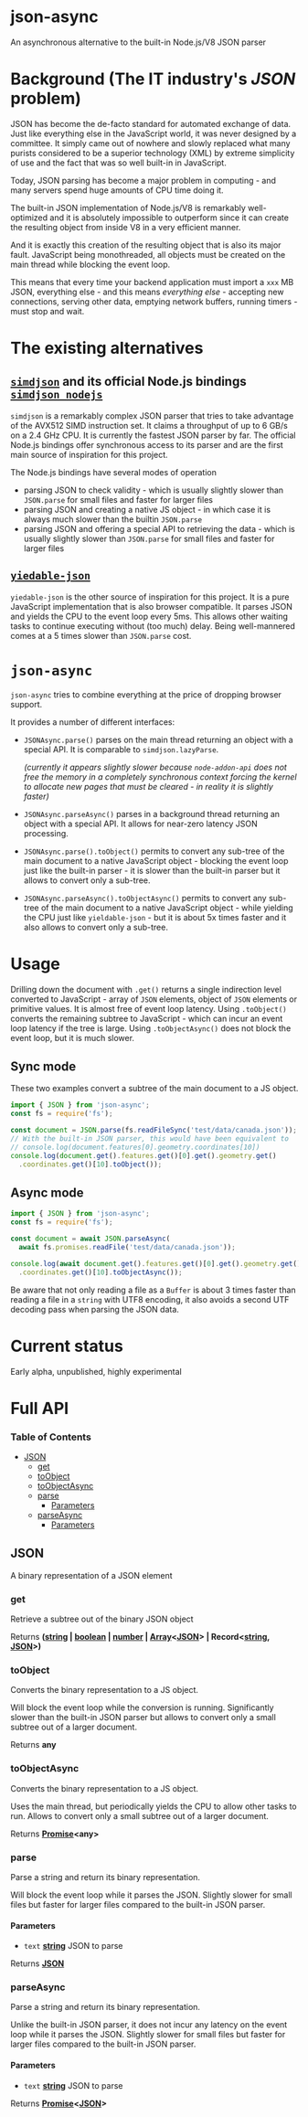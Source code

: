 # json-async

An asynchronous alternative to the built-in Node.js/V8 JSON parser

# Background (The IT industry's *JSON* problem)

JSON has become the de-facto standard for automated exchange of data. Just like everything else in the JavaScript world, it was never designed by a committee. It simply came out of nowhere and slowly replaced what many purists considered to be a superior technology (XML) by extreme simplicity of use and the fact that was so well built-in in JavaScript.

Today, JSON parsing has become a major problem in computing - and many servers spend huge amounts of CPU time doing it.

The built-in JSON implementation of Node.js/V8 is remarkably well-optimized and it is absolutely impossible to outperform since it can create the resulting object from inside V8 in a very efficient manner.

And it is exactly this creation of the resulting object that is also its major fault. JavaScript being monothreaded, all objects must be created on the main thread while blocking the event loop.

This means that every time your backend application must import a `xxx` MB JSON, everything else - and this means *everything else* - accepting new connections, serving other data, emptying network buffers, running timers - must stop and wait.

# The existing alternatives

## [`simdjson`](https://github.com/simdjson/simdjson) and its official Node.js bindings [`simdjson_nodejs`](https://github.com/luizperes/simdjson_nodejs)

`simdjson` is a remarkably complex JSON parser that tries to take advantage of the AVX512 SIMD instruction set. It claims a throughput of up to 6 GB/s on a 2.4 GHz CPU. It is currently the fastest JSON parser by far. The official Node.js bindings offer synchronous access to its parser and are the first main source of inspiration for this project.

The Node.js bindings have several modes of operation

*   parsing JSON to check validity - which is usually slightly slower than `JSON.parse` for small files and faster for larger files
*   parsing JSON and creating a native JS object - in which case it is always much slower than the builtin `JSON.parse`
*   parsing JSON and offering a special API to retrieving the data - which is usually slightly slower than `JSON.parse` for small files and faster for larger files

## [`yiedable-json`](https://github.com/ibmruntimes/yieldable-json)

`yiedable-json` is the other source of inspiration for this project. It is a pure JavaScript implementation that is also browser compatible. It parses JSON and yields the CPU to the event loop every 5ms. This allows other waiting tasks to continue executing without (too much) delay. Being well-mannered comes at a 5 times slower than `JSON.parse` cost.

# `json-async`

`json-async` tries to combine everything at the price of dropping browser support.

It provides a number of different interfaces:

*   `JSONAsync.parse()` parses on the main thread returning an object with a special API. It is comparable to `simdjson.lazyParse`.

    *(currently it appears slightly slower because `node-addon-api` does not free the memory in a completely synchronous context forcing the kernel to allocate new pages that must be cleared - in reality it is slightly faster)*

*   `JSONAsync.parseAsync()` parses in a background thread returning an object with a special API. It allows for near-zero latency JSON processing.

*   `JSONAsync.parse().toObject()` permits to convert any sub-tree of the main document to a native JavaScript object - blocking the event loop just like the built-in parser - it is slower than the built-in parser but it allows to convert only a sub-tree.

*   `JSONAsync.parseAsync().toObjectAsync()` permits to convert any sub-tree of the main document to a native JavaScript object - while yielding the CPU just like `yieldable-json` - but it is about 5x times faster and it also allows to convert only a sub-tree.

# Usage

Drilling down the document with `.get()` returns a single indirection level converted to JavaScript - array of `JSON` elements, object of `JSON` elements or primitive values. It is almost free of event loop latency. Using `.toObject()` converts the remaining subtree to JavaScript - which can incur an event loop latency if the tree is large. Using `.toObjectAsync()` does not block the event loop, but it is much slower.

## Sync mode

These two examples convert a subtree of the main document to a JS object.

```ts
import { JSON } from 'json-async';
const fs = require('fs');

const document = JSON.parse(fs.readFileSync('test/data/canada.json'));
// With the built-in JSON parser, this would have been equivalent to
// console.log(document.features[0].geometry.coordinates[10])
console.log(document.get().features.get()[0].get().geometry.get()
  .coordinates.get()[10].toObject());
```

## Async mode

```ts
import { JSON } from 'json-async';
const fs = require('fs');

const document = await JSON.parseAsync(
  await fs.promises.readFile('test/data/canada.json'));

console.log(await document.get().features.get()[0].get().geometry.get()
  .coordinates.get()[10].toObjectAsync());
```

Be aware that not only reading a file as a `Buffer` is about 3 times faster than reading a file in a `string` with UTF8 encoding, it also avoids a second UTF decoding pass when parsing the JSON data.

# Current status

Early alpha, unpublished, highly experimental

# Full API

<!-- Generated by documentation.js. Update this documentation by updating the source code. -->

### Table of Contents

*   [JSON](#json)
    *   [get](#get)
    *   [toObject](#toobject)
    *   [toObjectAsync](#toobjectasync)
    *   [parse](#parse)
        *   [Parameters](#parameters)
    *   [parseAsync](#parseasync)
        *   [Parameters](#parameters-1)

## JSON

A binary representation of a JSON element

### get

Retrieve a subtree out of the binary JSON object

Returns **([string](https://developer.mozilla.org/docs/Web/JavaScript/Reference/Global_Objects/String) | [boolean](https://developer.mozilla.org/docs/Web/JavaScript/Reference/Global_Objects/Boolean) | [number](https://developer.mozilla.org/docs/Web/JavaScript/Reference/Global_Objects/Number) | [Array](https://developer.mozilla.org/docs/Web/JavaScript/Reference/Global_Objects/Array)<[JSON](#json)> | Record<[string](https://developer.mozilla.org/docs/Web/JavaScript/Reference/Global_Objects/String), [JSON](#json)>)**&#x20;

### toObject

Converts the binary representation to a JS object.

Will block the event loop while the conversion is running.
Significantly slower than the built-in JSON parser but
allows to convert only a small subtree out of a larger
document.

Returns **any**&#x20;

### toObjectAsync

Converts the binary representation to a JS object.

Uses the main thread, but periodically yields the CPU
to allow other tasks to run.
Allows to convert only a small subtree out of a larger
document.

Returns **[Promise](https://developer.mozilla.org/docs/Web/JavaScript/Reference/Global_Objects/Promise)\<any>**&#x20;

### parse

Parse a string and return its binary representation.

Will block the event loop while it parses the JSON. Slightly
slower for small files but faster for larger files compared
to the built-in JSON parser.

#### Parameters

*   `text` **[string](https://developer.mozilla.org/docs/Web/JavaScript/Reference/Global_Objects/String)** JSON to parse

Returns **[JSON](#json)**&#x20;

### parseAsync

Parse a string and return its binary representation.

Unlike the built-in JSON parser, it does not incur any latency
on the event loop while it parses the JSON. Slightly slower for
small files but faster for larger files compared to the built-in
JSON parser.

#### Parameters

*   `text` **[string](https://developer.mozilla.org/docs/Web/JavaScript/Reference/Global_Objects/String)** JSON to parse

Returns **[Promise](https://developer.mozilla.org/docs/Web/JavaScript/Reference/Global_Objects/Promise)<[JSON](#json)>**&#x20;
